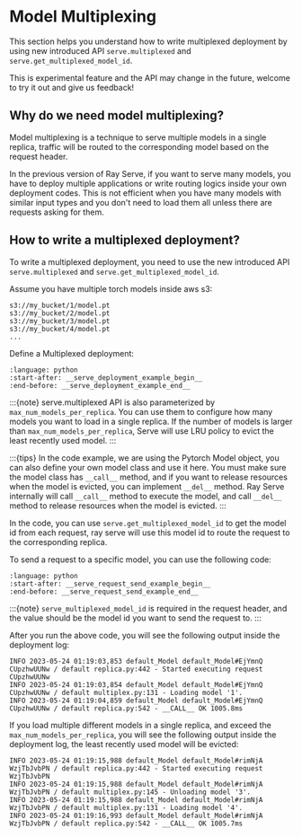 # Model Multiplexing

This section helps you understand how to write multiplexed deployment by using new introduced API `serve.multiplexed` and `serve.get_multiplexed_model_id`.

This is experimental feature and the API may change in the future, welcome to try it out and give us feedback!

## Why do we need model multiplexing?

Model multiplexing is a technique to serve multiple models in a single replica, traffic will be routed to the corresponding model based on the request header.

In the previous version of Ray Serve, if you want to serve many models, you have to deploy multiple applications or write routing logics inside your own deployment codes. This is not efficient when you have many models with similar input types and you don't need to load them all unless there are requests asking for them.

## How to write a multiplexed deployment?

To write a multiplexed deployment, you need to use the new introduced API `serve.multiplexed` and `serve.get_multiplexed_model_id`.

Assume you have multiple torch models inside aws s3:
```
s3://my_bucket/1/model.pt
s3://my_bucket/2/model.pt
s3://my_bucket/3/model.pt
s3://my_bucket/4/model.pt
...
```

Define a Multiplexed deployment:
```{literalinclude} doc_code/multiplexed.py
:language: python
:start-after: __serve_deployment_example_begin__
:end-before: __serve_deployment_example_end__
```

:::{note}
serve.multiplexed API is also parameterized by `max_num_models_per_replica`. You can use them to configure how many models you want to load in a single replica. If the number of models is larger than `max_num_models_per_replica`, Serve will use LRU policy to evict the least recently used model.
:::

:::{tips}
In the code example, we are using the Pytorch Model object, you can also define your own model class and use it here. You must make sure the model class has `__call__` method, and if you want to release resources when the model is evicted, you can implement `__del__` method. Ray Serve internally will call `__call__` method to execute the model, and call `__del__` method to release resources when the model is evicted.
:::


In the code, you can use `serve.get_multiplexed_model_id` to get the model id from each request, ray serve will use this model id to route the request to the corresponding replica.

To send a request to a specific model, you can use the following code:
```{literalinclude} doc_code/multiplexed.py
:language: python
:start-after: __serve_request_send_example_begin__
:end-before: __serve_request_send_example_end__
```

:::{note}
`serve_multiplexed_model_id` is required in the request header, and the value should be the model id you want to send the request to.
:::

After you run the above code, you will see the following output inside the deployment log:
```
INFO 2023-05-24 01:19:03,853 default_Model default_Model#EjYmnQ CUpzhwUUNw / default replica.py:442 - Started executing request CUpzhwUUNw
INFO 2023-05-24 01:19:03,854 default_Model default_Model#EjYmnQ CUpzhwUUNw / default multiplex.py:131 - Loading model '1'.
INFO 2023-05-24 01:19:04,859 default_Model default_Model#EjYmnQ CUpzhwUUNw / default replica.py:542 - __CALL__ OK 1005.8ms
```

If you load multiple different models in a single replica, and exceed the `max_num_models_per_replica`, you will see the following output inside the deployment log, the least recently used model will be evicted:
```
INFO 2023-05-24 01:19:15,988 default_Model default_Model#rimNjA WzjTbJvbPN / default replica.py:442 - Started executing request WzjTbJvbPN
INFO 2023-05-24 01:19:15,988 default_Model default_Model#rimNjA WzjTbJvbPN / default multiplex.py:145 - Unloading model '3'.
INFO 2023-05-24 01:19:15,988 default_Model default_Model#rimNjA WzjTbJvbPN / default multiplex.py:131 - Loading model '4'.
INFO 2023-05-24 01:19:16,993 default_Model default_Model#rimNjA WzjTbJvbPN / default replica.py:542 - __CALL__ OK 1005.7ms
```
